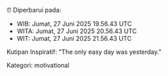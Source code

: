 ⏰ Diperbarui pada:
- WIB: Jumat, 27 Juni 2025 19.56.43 UTC
- WITA: Jumat, 27 Juni 2025 20.56.43 UTC
- WIT: Jumat, 27 Juni 2025 21.56.43 UTC

Kutipan Inspiratif:
"The only easy day was yesterday."


Kategori: motivational

